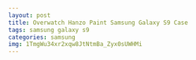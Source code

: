```yaml
---
layout: post
title: Overwatch Hanzo Paint Samsung Galaxy S9 Case
tags: samsung galaxy s9
categories: samsung
img: 1TmgWu34xr2xqw8JtNtmBa_Zyx0sUWHMi
---
```

